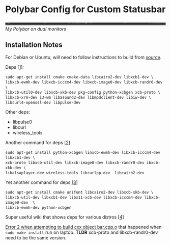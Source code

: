 # Polybar Config for Custom Statusbar

![ ](screenshot_dual.png)
*My Polybar on dual monitors*

## Installation Notes
For Debian or Ubuntu, will need to follow instructions to build from [source](https://github.com/jaagr/polybar).

Deps [[1]](https://medium.com/@tatianaensslin/install-polybar-in-3-steps-on-debian-stretch-c64ab6157fb1):

```shell
sudo apt-get install cmake cmake-data libcairo2-dev libxcb1-dev \
libxcb-ewmh-dev libxcb-icccm4-dev libxcb-image0-dev libxcb-randr0-dev \
libxcb-util0-dev libxcb-xkb-dev pkg-config python-xcbgen xcb-proto \
libxcb-xrm-dev i3-wm libasound2-dev libmpdclient-dev libiw-dev \
libcurl4-openssl-dev libpulse-dev
```

Other deps:
* libpulse0
* libcurl
* wireless_tools

Another command for deps [[2]](https://github.com/jaagr/polybar/issues/650)

```shell
sudo apt-get install python-xcbgen linxcb-ewmh-dev libxcb-icccm4-dev libxcb1-dev \
xcb-proto libxcb-util-dev libxcb-image0-dev libxcb-randr0-dev ibxcb-xkb-dev \
libalsaplayer-dev wireless-tools libcurlpp-dev  libcairo2-dev
```

Yet another command for deps [[3]](https://github.com/jaagr/polybar/issues/367)

```shell
sudo apt-get install cmake unifont libcairo2-dev libxcb-xkb-dev \
libxcb-util-dev libxcb1-dev libx11-xcb-dev libxcb-icccm4-dev libxcb-image0-dev  \
libxcb-ewmh-dev python-xcbgen
```

Super useful wiki that shows deps for various distros [[4]](https://github.com/jaagr/polybar/wiki/Compiling)

[Error 2 when attempting to build cxx object bar.cpp.o](https://github.com/jaagr/polybar/issues/644) that happened when ```sudo make install``` run on laptop.
**TLDR** xcb-proto and libxcb-randr0-dev need to be the same version.
